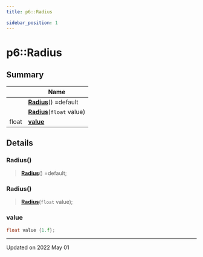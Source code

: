 ```yaml
---
title: p6::Radius

sidebar_position: 1
---
```


# p6::Radius







## Summary

|                | Name           |
| -------------- | -------------- |
| | **[Radius](/reference/Types/radius#radius)**() =default |
| | **[Radius](/reference/Types/radius#radius)**(`float` value) |
| float | **[value](/reference/Types/radius#value)**  |

## Details


### Radius()

> **[Radius](/reference/Types/radius#radius)**() =default;



### Radius()

> **[Radius](/reference/Types/radius#radius)**(`float` value);





### value

```cpp
float value {1.f};
```


-------------------------------

Updated on 2022 May 01